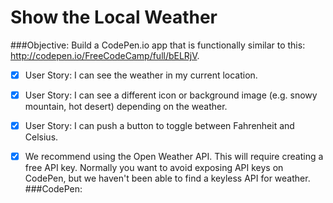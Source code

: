 # Show the Local Weather 

###Objective: 
Build a CodePen.io app that is functionally similar to this: http://codepen.io/FreeCodeCamp/full/bELRjV.

-[x] User Story: I can see the weather in my current location.

-[x] User Story: I can see a different icon or background image (e.g. snowy mountain, hot desert) depending on the weather.

-[x] User Story: I can push a button to toggle between Fahrenheit and Celsius.

-[x] We recommend using the Open Weather API. This will require creating a free API key. Normally you want to avoid exposing API keys on CodePen, but we haven't been able to find a keyless API for weather.
###CodePen:

